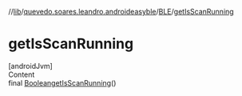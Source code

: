 //[lib](../../index.md)/[quevedo.soares.leandro.androideasyble](../index.md)/[BLE](index.md)/[getIsScanRunning](get-is-scan-running.md)



# getIsScanRunning  
[androidJvm]  
Content  
final [Boolean](https://docs.oracle.com/javase/8/docs/api/java/lang/Boolean.html)[getIsScanRunning](get-is-scan-running.md)()  
  



